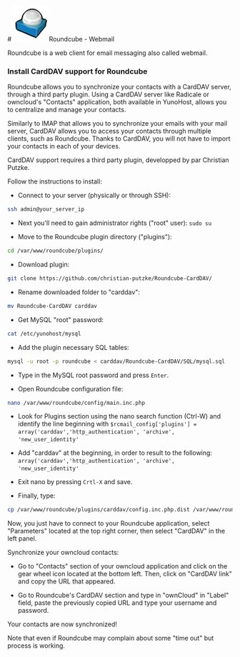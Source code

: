 #<img src="/images/roundcube.png">Roundcube - Webmail

Roundcube is a web client for email messaging also called webmail.

### Install CardDAV support for Roundcube

Roundcube allows you to synchronize your contacts with a CardDAV server, through a third party plugin. Using a CardDAV server like Radicale or owncloud's "Contacts" application, both available in YunoHost, allows you to centralize and manage your contacts.

Similarly to IMAP that allows you to synchronize your emails with your mail server, CardDAV allows you to access your contacts through multiple clients, such as Roundcube. 
Thanks to CardDAV, you will not have to import your contacts in each of your devices.

CardDAV support requires a third party plugin, developped by par Christian Putzke.


Follow the instructions to install:

* Connect to your server (physically or through SSH): 
```bash
ssh admin@your_server_ip
```

* Next you'll need to gain administrator rights ("root" user): `sudo su`

* Move to the Roundcube plugin directory ("plugins"):
```bash
cd /var/www/roundcube/plugins/
```

* Download plugin:
```bash
git clone https://github.com/christian-putzke/Roundcube-CardDAV/
```

* Rename downloaded folder to "carddav": 
```bash
mv Roundcube-CardDAV carddav
```

* Get MySQL "root" password:
```bash
cat /etc/yunohost/mysql
```

* Add the plugin necessary SQL tables:
```bash
mysql -u root -p roundcube < carddav/Roundcube-CardDAV/SQL/mysql.sql
```

* Type in the MySQL root password and press `Enter`.

* Open Roundcube configuration file:
```bash
nano /var/www/roundcube/config/main.inc.php
```

* Look for Plugins section using the nano search function (Ctrl-W) and identify the line beginning with `$rcmail_config['plugins'] = array('carddav','http_authentication', 'archive', 'new_user_identity'` 

* Add "carddav" at the beginning, in order to result to the following: `array('carddav','http_authentication', 'archive', 'new_user_identity'`

* Exit nano by pressing `Crtl-X` and save.

* Finally, type:
```bash
cp /var/www/roundcube/plugins/carddav/config.inc.php.dist /var/www/roundcube/plugins/carddav/config.inc.php
```

Now, you just have to connect to your Roundcube application, select "Parameters" located at the top right corner, then select "CardDAV" in the left panel.

Synchronize your owncloud contacts:

* Go to "Contacts" section of your owncloud application and click on the gear wheel icon located at the bottom left. Then, click on "CardDAV link" and copy the URL that appeared.

* Go to Roundcube's CardDAV section and type in "ownCloud" in "Label" field, paste the previously copied URL and type your username and password. 

Your contacts are now synchronized! 

Note that even if Roundcube may complain about some "time out" but process is working.